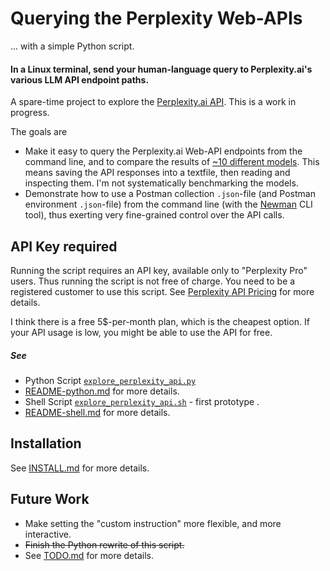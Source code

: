 <!-- markdownlint-disable MD001 MD022 MD026  -->
# Querying the Perplexity Web-APIs

... with a simple Python script.

#### In a Linux terminal, send your human-language query to Perplexity.ai's various LLM API endpoint paths.  

A spare-time project to explore the [Perplexity.ai API](https://blog.perplexity.ai/blog/introducing-pplx-online-llms).  This is a work in progress.

The goals are

- Make it easy to query the Perplexity.ai Web-API endpoints from the command line, and to compare the results of [~10 different models](https://docs.perplexity.ai/docs/model-cards). This means saving the API responses into a textfile, then reading and inspecting them. I'm not systematically benchmarking the models.  
- Demonstrate how to use a Postman collection `.json`-file (and Postman environment `.json`-file) from the command line (with the [Newman](https://www.npmjs.com/package/newman) CLI tool), thus exerting very fine-grained control over the API calls.

## API Key required

Running the script requires an API key, available only to "Perplexity Pro" users. Thus running the script is not free of charge. You need to be a registered customer to use this script. See [Perplexity API Pricing](https://docs.perplexity.ai/docs/pricing) for more details.

I think there is a free 5$-per-month plan, which is the cheapest option. If your API usage is low, you might be able to use the API for free.

##### See

- Python Script [`explore_perplexity_api.py`](explore_perplexity_api.py)  
- [README-python.md](doc/README-python.md) for more details. 
- Shell Script [`explore_perplexity_api.sh`](explore_perplexity_api.sh) - first prototype .  
- [README-shell.md](doc/README-shell.md) for more details.

## Installation

See [INSTALL.md](doc/INSTALL.md) for more details.

## Future Work

- Make setting the "custom instruction" more flexible, and more interactive.
- ~~Finish the Python rewrite of this script.~~
- See [TODO.md](doc/TODO.md) for more details.

